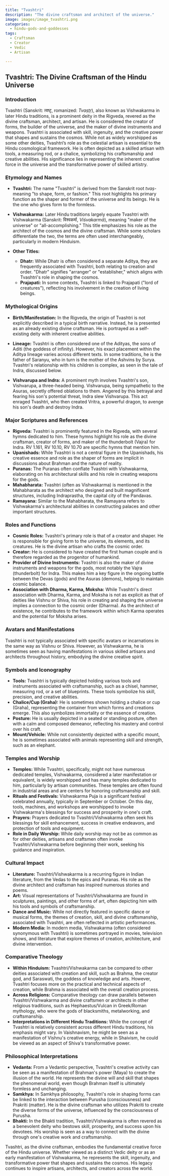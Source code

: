```yaml
---
title: "Tvashtri"
description: "The divine craftsman and architect of the universe."
image: images/image_tvashtri.png
categories:
  - hindu-gods-and-goddesses
tags:
  - Craftsman
  - Creator
  - Vedic
  - Artisan

---
```


## Tvashtri: The Divine Craftsman of the Hindu Universe

### Introduction

Tvashtri (Sanskrit: त्वष्टृ, romanized: *Tvaṣṭṛ*), also known as Vishwakarma in later Hindu traditions, is a prominent deity in the Rigveda, revered as the divine craftsman, architect, and artisan. He is considered the creator of forms, the builder of the universe, and the maker of divine instruments and weapons. Tvashtri is associated with skill, ingenuity, and the creative power that shapes and sustains the cosmos. While not as widely worshipped as some other deities, Tvashtri’s role as the celestial artisan is essential to the Hindu cosmological framework. He is often depicted as a skilled artisan with tools, a measuring rod, or a chalice, symbolizing his craftsmanship and creative abilities. His significance lies in representing the inherent creative force in the universe and the transformative power of skilled artistry.

###  Etymology and Names

*   **Tvashtri:** The name "Tvashtri" is derived from the Sanskrit root *tvaṣ-* meaning "to shape, form, or fashion." This root highlights his primary function as the shaper and former of the universe and its beings. He is the one who gives form to the formless.

*   **Vishwakarma:** Later Hindu traditions largely equate Tvashtri with Vishwakarma (Sanskrit: विश्वकर्मा, *Viśvakarmā*), meaning "maker of the universe" or "all-accomplishing." This title emphasizes his role as the architect of the cosmos and the divine craftsman. While some scholars differentiate the two, the terms are often used interchangeably, particularly in modern Hinduism.

*   **Other Titles:**
    *   **Dhatr:** While Dhatr is often considered a separate Aditya, they are frequently associated with Tvashtri, both relating to creation and order. "Dhatr" signifies "arranger" or "establisher," which aligns with Tvashtri's role in shaping the cosmos.
    *   **Prajapati:** In some contexts, Tvashtri is linked to Prajapati ("lord of creatures"), reflecting his involvement in the creation of living beings.

###  Mythological Origins

*   **Birth/Manifestation:** In the Rigveda, the origin of Tvashtri is not explicitly described in a typical birth narrative. Instead, he is presented as an already existing divine craftsman. He is portrayed as a self-existing deity with inherent creative abilities.

*   **Lineage:** Tvashtri is often considered one of the Adityas, the sons of Aditi (the goddess of infinity). However, his exact placement within the Aditya lineage varies across different texts. In some traditions, he is the father of Saranyu, who in turn is the mother of the Ashvins by Surya. Tvashtri's relationship with his children is complex, as seen in the tale of Indra, discussed below.

*   **Vishvarupa and Indra:** A prominent myth involves Tvashtri's son, Vishvarupa, a three-headed being. Vishvarupa, being sympathetic to the Asuras, secretly offered oblations to them. Angered by this betrayal and fearing his son's potential threat, Indra slew Vishvarupa. This act enraged Tvashtri, who then created Vritra, a powerful dragon, to avenge his son's death and destroy Indra.

###  Major Scriptures and References

*   **Rigveda:** Tvashtri is prominently featured in the Rigveda, with several hymns dedicated to him. These hymns highlight his role as the divine craftsman, creator of forms, and maker of the thunderbolt (Vajra) for Indra. RV 1.161, RV 10.10, RV 10.70 are specific hymns that mention him.
*   **Upanishads:** While Tvashtri is not a central figure in the Upanishads, his creative essence and role as the shaper of forms are implicit in discussions about Brahman and the nature of reality.
*   **Puranas:** The Puranas often conflate Tvashtri with Vishwakarma, elaborating on his architectural skills and his role in creating weapons for the gods.
*   **Mahabharata:** Tvashtri (often as Vishwakarma) is mentioned in the Mahabharata as the architect who designed and built magnificent structures, including Indraprastha, the capital city of the Pandavas.
*   **Ramayana:** Similar to the Mahabharata, the Ramayana refers to Vishwakarma's architectural abilities in constructing palaces and other important structures.

###  Roles and Functions

*   **Cosmic Roles:** Tvashtri's primary role is that of a creator and shaper. He is responsible for giving form to the universe, its elements, and its creatures. He is the divine artisan who crafts the cosmic order.
*   **Creator:** He is considered to have created the first human couple and is therefore regarded as the progenitor of humankind.
*   **Provider of Divine Instruments:** Tvashtri is also the maker of divine instruments and weapons for the gods, most notably the Vajra (thunderbolt) for Indra. This makes him a key figure in the ongoing battle between the Devas (gods) and the Asuras (demons), helping to maintain cosmic balance.
*   **Association with Dharma, Karma, Moksha:** While Tvashtri's direct association with Dharma, Karma, and Moksha is not as explicit as that of deities like Vishnu or Shiva, his role in creating and shaping the universe implies a connection to the cosmic order (Dharma). As the architect of existence, he contributes to the framework within which Karma operates and the potential for Moksha arises.

###  Avatars and Manifestations

Tvashtri is not typically associated with specific avatars or incarnations in the same way as Vishnu or Shiva. However, as Vishwakarma, he is sometimes seen as having manifestations in various skilled artisans and architects throughout history, embodying the divine creative spirit.

###  Symbols and Iconography

*   **Tools:** Tvashtri is typically depicted holding various tools and instruments associated with craftsmanship, such as a chisel, hammer, measuring rod, or a set of blueprints. These tools symbolize his skill, precision, and creative abilities.
*   **Chalice/Cup (Graha):** He is sometimes shown holding a chalice or cup (Graha), representing the container from which forms and creations emerge. This also symbolizes immortality or the essence of creation.
*   **Posture:** He is usually depicted in a seated or standing posture, often with a calm and composed demeanor, reflecting his mastery and control over his craft.
*   **Mount/Vehicle:** While not consistently depicted with a specific mount, he is sometimes associated with animals representing skill and strength, such as an elephant.

###  Temples and Worship

*   **Temples:** While Tvashtri, specifically, might not have numerous dedicated temples, Vishwakarma, considered a later manifestation or equivalent, is widely worshipped and has many temples dedicated to him, particularly by artisan communities. These temples are often found in industrial areas and are centers for honoring craftsmanship and skill.
*   **Rituals and Festivals:** Vishwakarma Puja is a significant festival celebrated annually, typically in September or October. On this day, tools, machines, and workshops are worshipped to invoke Vishwakarma's blessings for success and prosperity in one's craft.
*   **Prayers:** Prayers dedicated to Tvashtri/Vishwakarma often seek his blessings for skill enhancement, success in creative endeavors, and protection of tools and equipment.
*   **Role in Daily Worship:** While daily worship may not be as common as for other deities, artisans and craftsmen often invoke Tvashtri/Vishwakarma before beginning their work, seeking his guidance and inspiration.

###  Cultural Impact

*   **Literature:** Tvashtri/Vishwakarma is a recurring figure in Indian literature, from the Vedas to the epics and Puranas. His role as the divine architect and craftsman has inspired numerous stories and poems.
*   **Art:** Visual representations of Tvashtri/Vishwakarma are found in sculptures, paintings, and other forms of art, often depicting him with his tools and symbols of craftsmanship.
*   **Dance and Music:** While not directly featured in specific dance or musical forms, the themes of creation, skill, and divine craftsmanship, associated with Tvashtri, are often reflected in artistic performances.
*   **Modern Media:** In modern media, Vishwakarma (often considered synonymous with Tvashtri) is sometimes portrayed in movies, television shows, and literature that explore themes of creation, architecture, and divine intervention.

###  Comparative Theology

*   **Within Hinduism:** Tvashtri/Vishwakarma can be compared to other deities associated with creation and skill, such as Brahma, the creator god, and Saraswati, the goddess of knowledge and arts. However, Tvashtri focuses more on the practical and technical aspects of creation, while Brahma is associated with the overall creation process.
*   **Across Religions:** Comparative theology can draw parallels between Tvashtri/Vishwakarma and divine craftsmen or architects in other religious traditions, such as Hephaestus/Vulcan in Greek/Roman mythology, who were the gods of blacksmiths, metalworking, and craftsmanship.
*   **Interpretations in Different Hindu Traditions:** While the concept of Tvashtri is relatively consistent across different Hindu traditions, his emphasis might vary. In Vaishnavism, he might be seen as a manifestation of Vishnu's creative energy, while in Shaivism, he could be viewed as an aspect of Shiva's transformative power.

###  Philosophical Interpretations

*   **Vedanta:** From a Vedantic perspective, Tvashtri's creative activity can be seen as a manifestation of Brahman's power (Maya) to create the illusion of the world. He represents the divine will and skill that shapes the phenomenal world, even though Brahman itself is ultimately formless and unchanging.
*   **Samkhya:** In Samkhya philosophy, Tvashtri's role in shaping forms can be linked to the interaction between Purusha (consciousness) and Prakriti (matter). He is the divine craftsman who utilizes Prakriti to create the diverse forms of the universe, influenced by the consciousness of Purusha.
*   **Bhakti:** In the Bhakti tradition, Tvashtri/Vishwakarma is often revered as a benevolent deity who bestows skill, prosperity, and success upon his devotees. His worship is seen as a way to connect with the divine through one's creative work and craftsmanship.

Tvashtri, as the divine craftsman, embodies the fundamental creative force of the Hindu universe. Whether viewed as a distinct Vedic deity or as an early manifestation of Vishwakarma, he represents the skill, ingenuity, and transformative power that shapes and sustains the cosmos. His legacy continues to inspire artisans, architects, and creators across the world.

